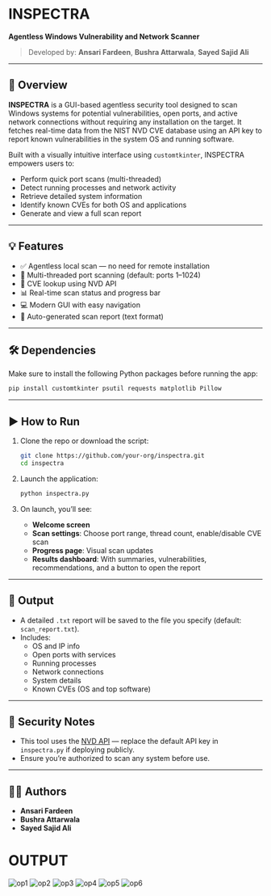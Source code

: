 # INSPECTRA
**Agentless Windows Vulnerability and Network Scanner**

> Developed by: **Ansari Fardeen**, **Bushra Attarwala**, **Sayed Sajid Ali**  

---

## 📌 Overview

**INSPECTRA** is a GUI-based agentless security tool designed to scan Windows systems for potential vulnerabilities, open ports, and active network connections without requiring any installation on the target. It fetches real-time data from the NIST NVD CVE database using an API key to report known vulnerabilities in the system OS and running software.

Built with a visually intuitive interface using `customtkinter`, INSPECTRA empowers users to:
- Perform quick port scans (multi-threaded)
- Detect running processes and network activity
- Retrieve detailed system information
- Identify known CVEs for both OS and applications
- Generate and view a full scan report

---

## 💡 Features

- ✅ Agentless local scan — no need for remote installation
- 🚀 Multi-threaded port scanning (default: ports 1–1024)
- 🔐 CVE lookup using NVD API
- 📊 Real-time scan status and progress bar
- 💻 Modern GUI with easy navigation
- 📝 Auto-generated scan report (text format)

---

## 🛠️ Dependencies

Make sure to install the following Python packages before running the app:

```bash
pip install customtkinter psutil requests matplotlib Pillow
```

---

## ▶️ How to Run

1. Clone the repo or download the script:
    ```bash
    git clone https://github.com/your-org/inspectra.git
    cd inspectra
    ```

2. Launch the application:
    ```bash
    python inspectra.py
    ```

3. On launch, you’ll see:
    - **Welcome screen**
    - **Scan settings**: Choose port range, thread count, enable/disable CVE scan
    - **Progress page**: Visual scan updates
    - **Results dashboard**: With summaries, vulnerabilities, recommendations, and a button to open the report

---

## 📄 Output

- A detailed `.txt` report will be saved to the file you specify (default: `scan_report.txt`).
- Includes:
  - OS and IP info
  - Open ports with services
  - Running processes
  - Network connections
  - System details
  - Known CVEs (OS and top software)

---

## 🔐 Security Notes

- This tool uses the [NVD API](https://nvd.nist.gov/developers) — replace the default API key in `inspectra.py` if deploying publicly.
- Ensure you’re authorized to scan any system before use.

---

## 👨‍💻 Authors

- **Ansari Fardeen**
- **Bushra Attarwala**
- **Sayed Sajid Ali**

# OUTPUT
![op1](https://github.com/user-attachments/assets/49e5b311-eef2-4307-a02e-0a1292a5df38)
![op2](https://github.com/user-attachments/assets/adbd5bf2-7010-41b4-bc49-cd6ba3af1fb4)
![op3](https://github.com/user-attachments/assets/bdf26aef-5f87-4b32-85ad-f9694547d7b6)
![op4](https://github.com/user-attachments/assets/92b5ff8d-c78d-4f8e-ab9a-a773f0dffb1d)
![op5](https://github.com/user-attachments/assets/0af43a63-ac54-496f-9662-da24899b8902)
![op6](https://github.com/user-attachments/assets/1cd3c0bb-fe96-41ee-8a2e-9d2e93e0271a)
